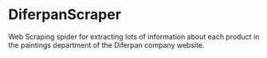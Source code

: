 # DiferpanScraper
Web Scraping spider for extracting lots of information about each product in the paintings department of the Diferpan company website.

